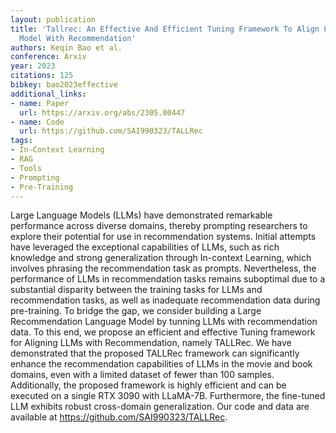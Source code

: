 ```yaml
---
layout: publication
title: 'Tallrec: An Effective And Efficient Tuning Framework To Align Large Language
  Model With Recommendation'
authors: Keqin Bao et al.
conference: Arxiv
year: 2023
citations: 125
bibkey: bao2023effective
additional_links:
- name: Paper
  url: https://arxiv.org/abs/2305.00447
- name: Code
  url: https://github.com/SAI990323/TALLRec
tags:
- In-Context Learning
- RAG
- Tools
- Prompting
- Pre-Training
---
```

Large Language Models (LLMs) have demonstrated remarkable performance across
diverse domains, thereby prompting researchers to explore their potential for
use in recommendation systems. Initial attempts have leveraged the exceptional
capabilities of LLMs, such as rich knowledge and strong generalization through
In-context Learning, which involves phrasing the recommendation task as
prompts. Nevertheless, the performance of LLMs in recommendation tasks remains
suboptimal due to a substantial disparity between the training tasks for LLMs
and recommendation tasks, as well as inadequate recommendation data during
pre-training. To bridge the gap, we consider building a Large Recommendation
Language Model by tunning LLMs with recommendation data. To this end, we
propose an efficient and effective Tuning framework for Aligning LLMs with
Recommendation, namely TALLRec. We have demonstrated that the proposed TALLRec
framework can significantly enhance the recommendation capabilities of LLMs in
the movie and book domains, even with a limited dataset of fewer than 100
samples. Additionally, the proposed framework is highly efficient and can be
executed on a single RTX 3090 with LLaMA-7B. Furthermore, the fine-tuned LLM
exhibits robust cross-domain generalization. Our code and data are available at
https://github.com/SAI990323/TALLRec.